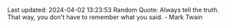 Last updated: 2024-04-02 13:23:53
Random Quote: Always tell the truth. That way, you don't have to remember what you said. - Mark Twain